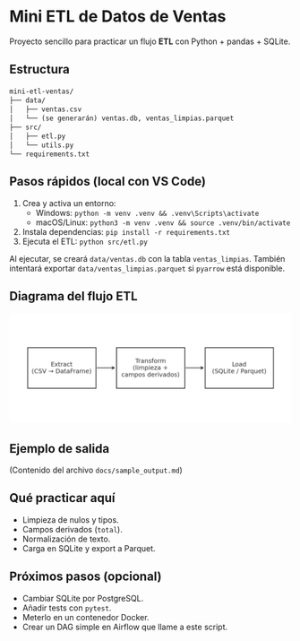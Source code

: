 # Mini ETL de Datos de Ventas

Proyecto sencillo para practicar un flujo **ETL** con Python + pandas + SQLite.

## Estructura
```
mini-etl-ventas/
├── data/
│   ├── ventas.csv
│   └── (se generarán) ventas.db, ventas_limpias.parquet
├── src/
│   ├── etl.py
│   └── utils.py
└── requirements.txt
```

## Pasos rápidos (local con VS Code)
1. Crea y activa un entorno:
   - Windows: `python -m venv .venv && .venv\Scripts\activate`
   - macOS/Linux: `python3 -m venv .venv && source .venv/bin/activate`
2. Instala dependencias: `pip install -r requirements.txt`
3. Ejecuta el ETL: `python src/etl.py`

Al ejecutar, se creará `data/ventas.db` con la tabla `ventas_limpias`.
También intentará exportar `data/ventas_limpias.parquet` si `pyarrow` está disponible.

## Diagrama del flujo ETL
![Diagrama ETL](docs/etl-diagram.png)

## Ejemplo de salida
(Contenido del archivo `docs/sample_output.md`)

## Qué practicar aquí
- Limpieza de nulos y tipos.
- Campos derivados (`total`).
- Normalización de texto.
- Carga en SQLite y export a Parquet.

## Próximos pasos (opcional)
- Cambiar SQLite por PostgreSQL.
- Añadir tests con `pytest`.
- Meterlo en un contenedor Docker.
- Crear un DAG simple en Airflow que llame a este script.
